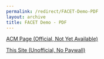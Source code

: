 ```yaml
---
permalink: /redirect/FACET-Demo-PDF
layout: archive
title: FACET Demo - PDF
---
```



<a href="https://doi.org/10.14778/3685800.3685872">ACM Page (Official, Not Yet Available)</a>

<a href="/files/FACET-Demo/FACET-Demo-VLDB-2024.pdf">This Site (Unofficial, No Paywall)</a>

